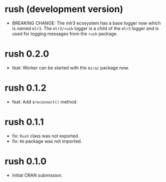 # rush (development version)

* BREAKING CHANGE: The mlr3 ecosystem has a base logger now which is named `mlr3`.
  The `mlr3/rush` logger is a child of the `mlr3` logger and is used for logging messages from the `rush` package.

# rush 0.2.0

* feat: Worker can be started with the `mirai` package now.

# rush 0.1.2

* feat: Add `$reconnect()` method.

# rush 0.1.1

* fix: `Rush` class was not exported.
* fix:  `R6` package was not imported.

# rush 0.1.0

* Initial CRAN submission.
